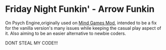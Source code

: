 # Friday Night Funkin' - Arrow Funkin
On Psych Engine,originally used on [Mind Games Mod](https://gamebanana.com/mods/301107), intended to be a fix for the vanilla version's many issues while keeping the casual play aspect of it. Also aiming to be an easier alternative to newbie coders.

DONT STEAL MY CODE!!!
